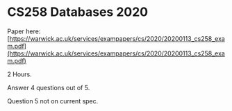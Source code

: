 # CS258 Databases 2020 
Paper here: [https://warwick.ac.uk/services/exampapers/cs/2020/20200113_cs258_exam.pdf](https://warwick.ac.uk/services/exampapers/cs/2020/20200113_cs258_exam.pdf)

2 Hours. 

Answer 4 questions out of 5.

Question 5 not on current spec.
